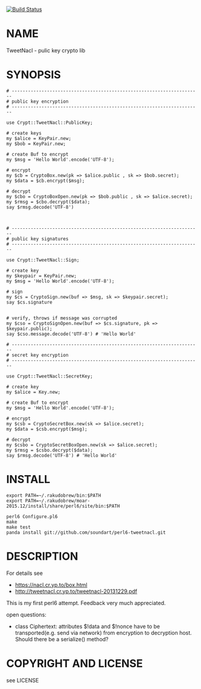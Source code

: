
[![Build Status](https://travis-ci.org/soundart/perl6-tweetnacl.svg?branch=master)](https://travis-ci.org/soundart/perl6-tweetnacl)

NAME
====

TweetNacl - pulic key crypto lib

SYNOPSIS
========

    # ----------------------------------------------------------------------
    # public key encryption
    # ----------------------------------------------------------------------

    use Crypt::TweetNacl::PublicKey;

    # create keys
    my $alice = KeyPair.new;
    my $bob = KeyPair.new;

    # create Buf to encrypt
    my $msg = 'Hello World'.encode('UTF-8');

    # encrypt
    my $cb = CryptoBox.new(pk => $alice.public , sk => $bob.secret);
    my $data = $cb.encrypt($msg);

    # decrypt
    my $cbo = CryptoBoxOpen.new(pk => $bob.public , sk => $alice.secret);
    my $rmsg = $cbo.decrypt($data);
    say $rmsg.decode('UTF-8')



    # ----------------------------------------------------------------------
    # public key signatures
    # ----------------------------------------------------------------------

    use Crypt::TweetNacl::Sign;

    # create key
    my $keypair = KeyPair.new;
    my $msg = 'Hello World'.encode('UTF-8');

    # sign
    my $cs = CryptoSign.new(buf => $msg, sk => $keypair.secret);
    say $cs.signature


    # verify, throws if message was corrupted
    my $cso = CryptoSignOpen.new(buf => $cs.signature, pk => $keypair.public);
    say $cso.message.decode('UTF-8') # 'Hello World'

    # ----------------------------------------------------------------------
    # secret key encryption
    # ----------------------------------------------------------------------

    use Crypt::TweetNacl::SecretKey;

    # create key
    my $alice = Key.new;

    # create Buf to encrypt
    my $msg = 'Hello World'.encode('UTF-8');

    # encrypt
    my $csb = CryptoSecretBox.new(sk => $alice.secret);
    my $data = $csb.encrypt($msg);

    # decrypt
    my $csbo = CryptoSecretBoxOpen.new(sk => $alice.secret);
    my $rmsg = $csbo.decrypt($data);
    say $rmsg.decode('UTF-8') # 'Hello World'




INSTALL
=======

    export PATH=~/.rakudobrew/bin:$PATH
    export PATH=~/.rakudobrew/moar-2015.12/install/share/perl6/site/bin:$PATH

    perl6 Configure.pl6
    make
    make test
    panda install git://github.com/soundart/perl6-tweetnacl.git

DESCRIPTION
===========

For details see
- https://nacl.cr.yp.to/box.html
- http://tweetnacl.cr.yp.to/tweetnacl-20131229.pdf

This is my first perl6 attempt. Feedback very much appreciated.

open questions:

- class Ciphertext: attributes $!data and $!nonce have to be
  transported(e.g. send via network) from encryption to
  decryption host. Should there be a serialize() method?

COPYRIGHT AND LICENSE
=====================

see LICENSE
